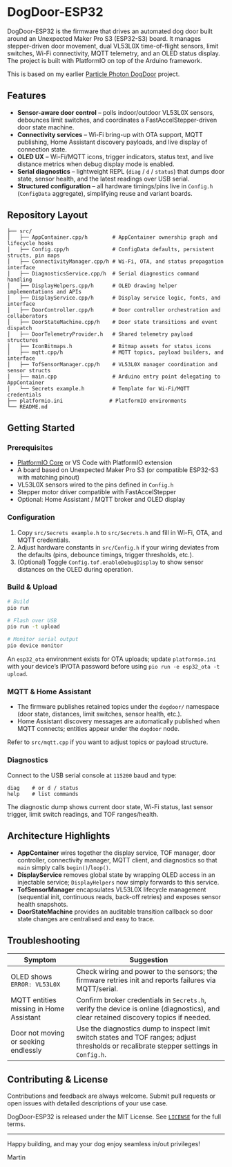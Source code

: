# DogDoor-ESP32

DogDoor-ESP32 is the firmware that drives an automated dog door built around an
Unexpected Maker Pro S3 (ESP32-S3) board. It manages stepper-driven door
movement, dual VL53L0X time-of-flight sensors, limit switches, Wi-Fi
connectivity, MQTT telemetry, and an OLED status display. The project is built
with PlatformIO on top of the Arduino framework.

This is based on my earlier [Particle Photon DogDoor](https://github.com/shortbloke/DogDoor) project.

## Features

- **Sensor-aware door control** – polls indoor/outdoor VL53L0X sensors,
  debounces limit switches, and coordinates a FastAccelStepper-driven door state
  machine.
- **Connectivity services** – Wi-Fi bring-up with OTA support, MQTT publishing,
  Home Assistant discovery payloads, and live display of connection state.
- **OLED UX** – Wi-Fi/MQTT icons, trigger indicators, status text, and live
  distance metrics when debug display mode is enabled.
- **Serial diagnostics** – lightweight REPL (`diag` / `d` / `status`) that dumps
  door state, sensor health, and the latest readings over USB serial.
- **Structured configuration** – all hardware timings/pins live in `Config.h`
  (`ConfigData` aggregate), simplifying reuse and variant boards.

## Repository Layout

```text
├── src/
│   ├── AppContainer.cpp/h        # AppContainer ownership graph and lifecycle hooks
│   ├── Config.cpp/h              # ConfigData defaults, persistent structs, pin maps
│   ├── ConnectivityManager.cpp/h # Wi-Fi, OTA, and status propagation interface
│   ├── DiagnosticsService.cpp/h  # Serial diagnostics command handling
│   ├── DisplayHelpers.cpp/h      # OLED drawing helper implementations and APIs
│   ├── DisplayService.cpp/h      # Display service logic, fonts, and interface
│   ├── DoorController.cpp/h      # Door controller orchestration and collaborators
│   ├── DoorStateMachine.cpp/h    # Door state transitions and event dispatch
│   ├── DoorTelemetryProvider.h   # Shared telemetry payload structures
│   ├── IconBitmaps.h             # Bitmap assets for status icons
│   ├── mqtt.cpp/h                # MQTT topics, payload builders, and interface
│   ├── TofSensorManager.cpp/h    # VL53L0X manager coordination and sensor structs
│   ├── main.cpp                  # Arduino entry point delegating to AppContainer
│   └── Secrets example.h         # Template for Wi-Fi/MQTT credentials
├── platformio.ini               # PlatformIO environments
└── README.md
```

## Getting Started

### Prerequisites

- [PlatformIO Core](https://platformio.org/install) or VS Code with PlatformIO
  extension
- A board based on Unexpected Maker Pro S3 (or compatible ESP32-S3 with matching
  pinout)
- VL53L0X sensors wired to the pins defined in `Config.h`
- Stepper motor driver compatible with FastAccelStepper
- Optional: Home Assistant / MQTT broker and OLED display

### Configuration

1. Copy `src/Secrets example.h` to `src/Secrets.h` and fill in Wi-Fi, OTA, and
   MQTT credentials.
2. Adjust hardware constants in `src/Config.h` if your wiring deviates from the
   defaults (pins, debounce timings, trigger thresholds, etc.).
3. (Optional) Toggle `Config.tof.enableDebugDisplay` to show sensor distances on
   the OLED during operation.

### Build & Upload

```bash
# Build
pio run

# Flash over USB
pio run -t upload

# Monitor serial output
pio device monitor
```

An `esp32_ota` environment exists for OTA uploads; update `platformio.ini` with
your device’s IP/OTA password before using `pio run -e esp32_ota -t upload`.

### MQTT & Home Assistant

- The firmware publishes retained topics under the `dogdoor/` namespace (door
  state, distances, limit switches, sensor health, etc.).
- Home Assistant discovery messages are automatically published when MQTT
  connects; entities appear under the `dogdoor` node.

Refer to `src/mqtt.cpp` if you want to adjust topics or payload structure.

### Diagnostics

Connect to the USB serial console at `115200` baud and type:

```text
diag    # or d / status
help    # list commands
```

The diagnostic dump shows current door state, Wi-Fi status, last sensor trigger,
limit switch readings, and TOF ranges/health.

## Architecture Highlights

- **AppContainer** wires together the display service, TOF manager, door
  controller, connectivity manager, MQTT client, and diagnostics so that `main`
  simply calls `begin()`/`loop()`.
- **DisplayService** removes global state by wrapping OLED access in an
  injectable service; `DisplayHelpers` now simply forwards to this service.
- **TofSensorManager** encapsulates VL53L0X lifecycle management (sequential
  init, continuous reads, back-off retries) and exposes sensor health snapshots.
- **DoorStateMachine** provides an auditable transition callback so door state
  changes are centralised and easy to trace.

## Troubleshooting

| Symptom | Suggestion |
| ------- | ---------- |
| OLED shows `ERROR: VL53L0X` | Check wiring and power to the sensors; the firmware retries init and reports failures via MQTT/serial. |
| MQTT entities missing in Home Assistant | Confirm broker credentials in `Secrets.h`, verify the device is online (diagnostics), and clear retained discovery topics if needed. |
| Door not moving or seeking endlessly | Use the diagnostics dump to inspect limit switch states and TOF ranges; adjust thresholds or recalibrate stepper settings in `Config.h`. |

## Contributing & License

Contributions and feedback are always welcome. Submit pull requests or open issues with detailed descriptions of your
use case.

DogDoor-ESP32 is released under the MIT License. See [`LICENSE`](LICENSE) for the full terms.

---

Happy building, and may your dog enjoy seamless in/out privileges!

Martin
